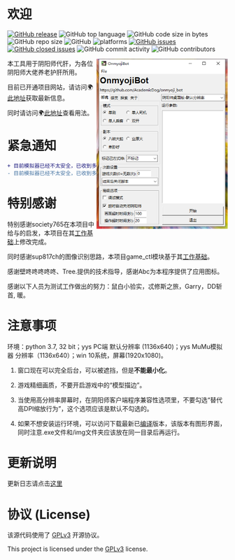 # 欢迎

[![GitHub release](https://img.shields.io/github/release/academicdog/onmyoji_bot)](https://github.com/AcademicDog/onmyoji_bot/releases) ![GitHub top language](https://img.shields.io/github/languages/top/academicdog/onmyoji_bot) ![GitHub code size in bytes](https://img.shields.io/github/languages/code-size/academicdog/onmyoji_bot)  ![GitHub repo size](https://img.shields.io/github/repo-size/academicdog/onmyoji_bot)    ![GitHub](https://img.shields.io/github/license/academicdog/onmyoji_bot)   ![platforms](https://img.shields.io/badge/platform-win32|win64-brightgreen.svg) [![GitHub issues](https://img.shields.io/github/issues/academicdog/onmyoji_bot.svg)](https://github.com/academicdog/onmyoji_bot/issues) [![GitHub closed issues](https://img.shields.io/github/issues-closed/academicdog/onmyoji_bot.svg)](https://github.com/academicdog/onmyoji_bot/issues?q=is:issue+is:closed)  ![GitHub commit activity](https://img.shields.io/github/commit-activity/m/academicdog/onmyoji_bot)  ![GitHub contributors](https://img.shields.io/github/contributors/academicdog/onmyoji_bot.svg)

<img align="right" width="300" src="https://raw.githubusercontent.com/AcademicDog/myresource/master/usage.png" alt="copy URL to clipboard" />

本工具用于阴阳师代肝，为各位阴阳师大佬养老护肝所用。

目前已开通项目网站，请访问🌍[此地址](https://academicdog.github.io/onmyoji_bot/)获取最新信息。

同时请访问🌍[此地址](https://doc.onmyojibot.com/zh/latest/)查看用法。

# 紧急通知

```diff
+ 目前模拟器已经不太安全，已收到多个封号通知(正在统计，大部分人用的纯桌面版），如果实在要用，请至少带上沙盒或模拟器，用法见说明3.4和5.1章。
- 目前模拟器已经不太安全，已收到多个封号通知(正在统计，大部分人用的纯桌面版），如果实在要用，请至少带上沙盒或模拟器，用法见说明3.4和5.1章。
```

# 特别感谢

特别感谢society765在本项目中给与的启发，本项目在其[工作基础](https://github.com/society765/yys-auto-yuhun)上修改完成。

同时感谢sup817ch的图像识别思路，本项目game_ctl模块基于其[工作基础](https://github.com/sup817ch/AutoOnmyoji)。

感谢壁咚咚咚咚咚、Tree.提供的技术指导，感谢Abc为本程序提供了应用图标。

感谢以下人员为测试工作做出的努力：鼠白小验实，忒修斯之旅，Garry，DD斩首, 暖。

# 注意事项

环境：python 3.7, 32 bit；yys PC端 默认分辨率 (1136x640)；yys MuMu模拟器 分辨率（1136x640）；win 10系统，屏幕(1920x1080)。

1.  窗口现在可以完全后台，可以被遮挡，但是**不能最小化**。

1.  游戏精细画质，不要开启游戏中的“模型描边”。

1.  当使用高分辨率屏幕时，在阴阳师客户端程序兼容性选项里，不要勾选“替代高DPI缩放行为”，这个选项应该是默认不勾选的。

1.  如果不想安装运行环境，可以访问下载最新已[编译](https://github.com/AcademicDog/onmyoji_bot/releases)版本，该版本有图形界面，同时注意.exe文件和/img文件夹应该放在同一目录后再运行。

# 更新说明
更新日志请点击[这里](https://github.com/AcademicDog/onmyoji_bot/blob/master/CHANGELOG.md)

# 协议 (License)

该源代码使用了 [GPLv3](https://www.gnu.org/licenses/gpl-3.0.html) 开源协议。

This project is licensed under the [GPLv3](https://www.gnu.org/licenses/gpl-3.0.html) license.